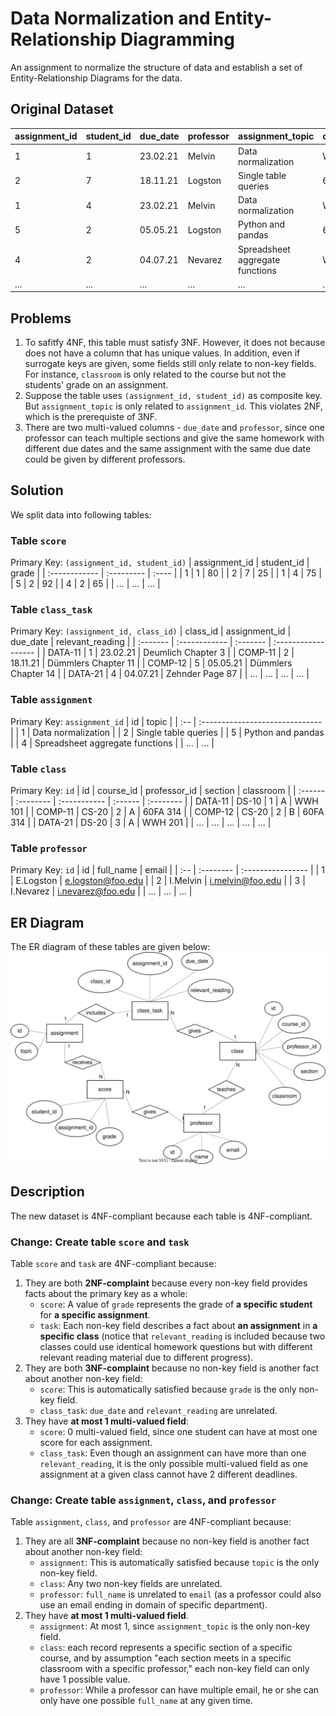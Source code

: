 # Data Normalization and Entity-Relationship Diagramming

An assignment to normalize the structure of data and establish a set of Entity-Relationship Diagrams for the data.

<!-- The contents of this file will be deleted and replaced with the content described in the [instructions](./instructions.md) -->

## Original Dataset
| assignment_id | student_id | due_date | professor | assignment_topic                | classroom | grade | relevant_reading    | professor_email   |
| :------------ | :--------- | :------- | :-------- | :------------------------------ | :-------- | :---- | :------------------ | :---------------- |
| 1             | 1          | 23.02.21 | Melvin    | Data normalization              | WWH 101   | 80    | Deumlich Chapter 3  | l.melvin@foo.edu  |
| 2             | 7          | 18.11.21 | Logston   | Single table queries            | 60FA 314  | 25    | Dümmlers Chapter 11 | e.logston@foo.edu |
| 1             | 4          | 23.02.21 | Melvin    | Data normalization              | WWH 101   | 75    | Deumlich Chapter 3  | l.melvin@foo.edu  |
| 5             | 2          | 05.05.21 | Logston   | Python and pandas               | 60FA 314  | 92    | Dümmlers Chapter 14 | e.logston@foo.edu |
| 4             | 2          | 04.07.21 | Nevarez   | Spreadsheet aggregate functions | WWH 201   | 65    | Zehnder Page 87     | i.nevarez@foo.edu |
| ...           | ...        | ...      | ...       | ...                             | ...       | ...   | ...                 | ...               |

## Problems
1. To safitfy 4NF, this table must satisfy 3NF. However, it does not because does not have a column that has unique values. In addition, even if surrogate keys are given, some fields still only relate to non-key fields. For instance, `classroom` is only related to the course but not the students' grade on an assignment.
2. Suppose the table uses `(assignment_id, student_id)` as composite key. But `assignment_topic` is only related to `assignment_id`. This violates 2NF, which is the prerequiste of 3NF.
3. There are two multi-valued columns - `due_date` and `professor`, since one professor can teach multiple sections and give the same homework with different due dates and the same assignment with the same due date could be given by different professors.

## Solution
We split data into following tables:
### Table `score`
Primary Key: `(assignment_id, student_id)`
| assignment_id | student_id | grade |
| :------------ | :--------- | :---- |
| 1             | 1          | 80    |
| 2             | 7          | 25    |
| 1             | 4          | 75    |
| 5             | 2          | 92    |
| 4             | 2          | 65    |
| ...           | ...        | ...   |

### Table `class_task`
Primary Key: `(assignment_id, class_id)`
| class_id | assignment_id | due_date | relevant_reading    |
| :------- | :------------ | :------- | :------------------ |
| DATA-11  | 1             | 23.02.21 | Deumlich Chapter 3  |
| COMP-11  | 2             | 18.11.21 | Dümmlers Chapter 11 |
| COMP-12  | 5             | 05.05.21 | Dümmlers Chapter 14 |
| DATA-21  | 4             | 04.07.21 | Zehnder Page 87     |
| ...      | ...           | ...      | ...                 |

### Table `assignment`
Primary Key: `assignment_id`
| id  | topic                           |
| :-- | :------------------------------ |
| 1   | Data normalization              |
| 2   | Single table queries            |
| 5   | Python and pandas               |
| 4   | Spreadsheet aggregate functions |
| ... | ...                             |

### Table `class`
Primary Key: `id`
| id      | course_id | professor_id | section | classroom |
| :------ | :-------- | :----------- | :------ | :-------- |
| DATA-11 | DS-10     | 1            | A       | WWH 101   |
| COMP-11 | CS-20     | 2            | A       | 60FA 314  |
| COMP-12 | CS-20     | 2            | B       | 60FA 314  |
| DATA-21 | DS-20     | 3            | A       | WWH 201   |
| ...     | ...       | ...          | ...     | ...       |

### Table `professor`
Primary Key: `id`
| id  | full_name | email             |
| :-- | :-------- | :---------------- |
| 1   | E.Logston | e.logston@foo.edu |
| 2   | I.Melvin  | i.melvin@foo.edu  |
| 3   | I.Nevarez | i.nevarez@foo.edu |
| ... | ...       | ...               |

## ER Diagram
The ER diagram of these tables are given below:
![ER Diagram of 4NF Dataset](./images/normalized_er_diagram.svg)

## Description
The new dataset is 4NF-compliant because each table is 4NF-compliant.

### Change: Create table `score` and `task`
Table `score` and `task` are 4NF-compliant because:
1. They are both **2NF-complaint** because every non-key field provides facts about the primary key as a whole: 
   + `score`: A value of `grade` represents the grade of **a specific student** for **a specific assignment**. 
   + `task`: Each non-key field describes a fact about **an assignment** in **a specific class** (notice that `relevant_reading` is included because two classes could use identical homework questions but with different relevant reading material due to different progress).
2. They are both **3NF-complaint** because no non-key field is another fact about another non-key field:
   + `score`: This is automatically satisfied because `grade` is the only non-key field. 
   + `class_task`: `due_date` and `relevant_reading` are unrelated.
3. They have **at most 1 multi-valued field**:
   + `score`: 0 multi-valued field, since one student can have at most one score for each assignment.
   + `class_task`: Even though an assignment can have more than one `relevant_reading`, it is the only possible multi-valued field as one assignment at a given class cannot have 2 different deadlines.

### Change: Create table `assignment`, `class`, and `professor`
Table `assignment`, `class`, and `professor` are 4NF-compliant because:
1. They are all **3NF-complaint** because no non-key field is another fact about another non-key field: 
   + `assignment`: This is automatically satisfied because `topic` is the only non-key field.
   + `class`: Any two non-key fields are unrelated. 
   + `professor`: `full_name` is unrelated to `email` (as a professor could also use an email ending in domain of specific department).
2. They have **at most 1 multi-valued field**.
   + `assignment`: At most 1, since `assignment_topic` is the only non-key field. 
   + `class`: each record represents a specific section of a specific course, and by assumption "each section meets in a specific classroom with a specific professor," each non-key field can only have 1 possible value.
   + `professor`: While a professor can have multiple email, he or she can only have one possible `full_name` at any given time.